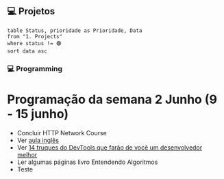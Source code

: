 ## 💻 Projetos

```dataview
table Status, prioridade as Prioridade, Data
from "1. Projects"
where status != 🟢
sort data asc
```

### 💻 Programming

# Programação da semana 2 Junho (9 - 15 junho)
- Concluir HTTP Network Course
- Ver [aula inglês](https://www.youtube.com/watch?v=pwEhK119EeE)
- Ver [14 truques do DevTools que farão de você um desenvolvedor melhor](https://www.youtube.com/watch?v=pw14NzfYPa8)
- Ler algumas páginas livro Entendendo Algoritmos
- Teste